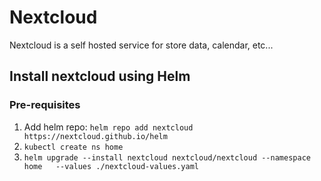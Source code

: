 # Nextcloud
Nextcloud is a self hosted service for store data, calendar, etc...

## Install nextcloud using Helm
### Pre-requisites
1. Add helm repo:
   `helm repo add nextcloud https://nextcloud.github.io/helm`
2. `kubectl create ns home`
3. `helm upgrade --install nextcloud nextcloud/nextcloud --namespace home   --values ./nextcloud-values.yaml`
